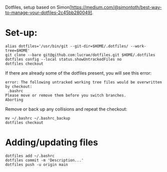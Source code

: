 Dotfiles, setup based on Simon[https://medium.com/@simontoth/best-way-to-manage-your-dotfiles-2c45bb280049].

# Set-up:

```
alias dotfiles='/usr/bin/git --git-dir=$HOME/.dotfiles/ --work-tree=$HOME'
git clone --bare git@github.com:lucrae/dotfiles.git $HOME/.dotfiles
dotfiles config --local status.showUntrackedFiles no
dotfiles checkout
```

If there are already some of the dotfiles present, you will see this error:

```
error: The following untracked working tree files would be overwritten by checkout:
 .bashrc
Please move or remove them before you switch branches.
Aborting
```

Remove or back up any collisions and repeat the checkout:

```
mv ~/.bashrc ~/.bashrc_backup
dotfiles checkout
```

# Adding/updating files

```
dotfiles add ~/.bashrc
dotfiles commit -m 'Description...'
dotfiles push -u origin main
```

